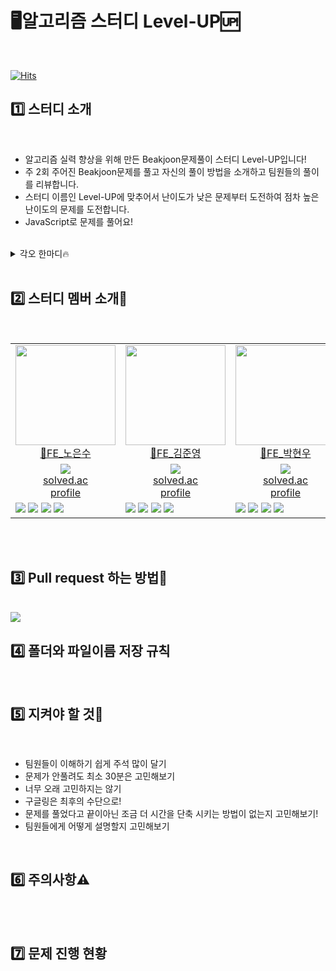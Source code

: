  # 🖥️알고리즘 스터디 Level-UP🆙
 
 <br/>
 
 [![Hits](https://hits.seeyoufarm.com/api/count/incr/badge.svg?url=https%3A%2F%2Fgithub.com%2Fwhai2%2FlevelUp&count_bg=%237E00FF&title_bg=%238D63F5&icon=uplabs.svg&icon_color=%23FFF500&title=%EB%B0%A9%EB%AC%B8%EC%9E%90%EC%88%98&edge_flat=false)](https://hits.seeyoufarm.com)

## 1️⃣ 스터디 소개
<br/>

- 알고리즘 실력 향상을 위해 만든 Beakjoon문제풀이 스터디 Level-UP입니다!
- 주 2회 주어진 Beakjoon문제를 풀고 자신의 풀이 방법을 소개하고 팀원들의 풀이를 리뷰합니다.
- 스터디 이름인 Level-UP에 맞추어서 난이도가 낮은 문제부터 도전하여 점차 높은 난이도의 문제를 도전합니다.
- JavaScript로 문제를 풀어요!

<br/>
<details>
  <summary>각오 한마디🔥</summary>

- 노은수 : 
- 김준영 :
- 박현우 :
- 안연아 :
- 류광현 :

</details>

<br/>

## 2️⃣ 스터디 멤버 소개👀
<br/>

<table>
  <tr>
    <td height="160px" align="center"><a href="https://github.com/whai2"><img src="https://avatars.githubusercontent.com/u/98308702?v=4" width="160px"/><br/>👊FE_노은수</a></td> 
    <td height="160px" align="center"><a href="https://github.com/yohan11"><img src="https://avatars.githubusercontent.com/u/40304565?v=4" width="160px"/><br/>👊FE_김준영</a></td> 
    <td height="160px" align="center"><a href="https://github.com/juniorcoma"><img src="https://avatars.githubusercontent.com/u/143431179?v=4" width="160px"/><br/>👊FE_박현우</a></td> 
    <td height="160px" align="center"><a href="https://github.com/yeona813"><img src="https://avatars.githubusercontent.com/u/129318957?v=4" width="160px"/><br/>👊FE_안연아</a></td> 
    <td height="160px" align="center"><a href="https://github.com/RyuGwangHyeon"><img src="https://avatars.githubusercontent.com/u/155417957?v=4" width="160px"/><br/>👊FE_류광현</a></td> 
  </tr>
  <tr>
    <td align="center"><a href="https://solved.ac/"><img src="http://mazassumnida.wtf/api/mini/generate_badge?boj="/><br/>solved.ac<br/>profile</a></td>
    <td align="center"><a href="https://solved.ac/"><img src="http://mazassumnida.wtf/api/mini/generate_badge?boj="/><br/>solved.ac<br/>profile</a></td>
    <td align="center"><a href="https://solved.ac/pq1000"><img src="http://mazassumnida.wtf/api/mini/generate_badge?boj=pq1000"/><br/>solved.ac<br/>profile</a></td>
    <td align="center"><a href="https://solved.ac/"><img src="http://mazassumnida.wtf/api/mini/generate_badge?boj="/><br/>solved.ac<br/>profile</a></td>
    <td align="center"><a href="https://solved.ac/"><img src="http://mazassumnida.wtf/api/mini/generate_badge?boj="/><br/>solved.ac<br/>profile</a></td>
  </tr>
  <tr>
    <td width="180px"align="left">
      <img src="https://img.shields.io/badge/html5-050505?style=flat&logo=html5&logoColor=E34F26"/>
      <img src="https://img.shields.io/badge/css3-050505?style=flat&logo=css3&logoColor=1572B6"/>
      <img src="https://img.shields.io/badge/javascript-050505?style=flat&logo=javascript&logoColor=F7DF1E"/>
      <img src="https://img.shields.io/badge/react-050505?style=flat&logo=react&logoColor=61DAFB"/>
    </td>
    <td width="180px"align="left">
      <img src="https://img.shields.io/badge/html5-050505?style=flat&logo=html5&logoColor=E34F26"/>
      <img src="https://img.shields.io/badge/css3-050505?style=flat&logo=css3&logoColor=1572B6"/>
      <img src="https://img.shields.io/badge/javascript-050505?style=flat&logo=javascript&logoColor=F7DF1E"/>
      <img src="https://img.shields.io/badge/react-050505?style=flat&logo=react&logoColor=61DAFB"/>
    </td>
    <td width="180px"align="left">
      <img src="https://img.shields.io/badge/html5-050505?style=flat&logo=html5&logoColor=E34F26"/>
      <img src="https://img.shields.io/badge/css3-050505?style=flat&logo=css3&logoColor=1572B6"/>
      <img src="https://img.shields.io/badge/javascript-050505?style=flat&logo=javascript&logoColor=F7DF1E"/>
      <img src="https://img.shields.io/badge/react-050505?style=flat&logo=react&logoColor=61DAFB"/>
    </td>
    <td width="180px"align="left">
      <img src="https://img.shields.io/badge/html5-050505?style=flat&logo=html5&logoColor=E34F26"/>
      <img src="https://img.shields.io/badge/css3-050505?style=flat&logo=css3&logoColor=1572B6"/>
      <img src="https://img.shields.io/badge/javascript-050505?style=flat&logo=javascript&logoColor=F7DF1E"/>
      <img src="https://img.shields.io/badge/react-050505?style=flat&logo=react&logoColor=61DAFB"/>
    </td>
    <td width="180px"align="left">
      <img src="https://img.shields.io/badge/html5-050505?style=flat&logo=html5&logoColor=E34F26"/>
      <img src="https://img.shields.io/badge/css3-050505?style=flat&logo=css3&logoColor=1572B6"/>
      <img src="https://img.shields.io/badge/javascript-050505?style=flat&logo=javascript&logoColor=F7DF1E"/>
      <img src="https://img.shields.io/badge/react-050505?style=flat&logo=react&logoColor=61DAFB"/>
    </td>
   
  </tr>
</table>
<br/>



<br/>

## 3️⃣ Pull request 하는 방법📖
<br/>

<img src="https://cdn.discordapp.com/attachments/1202183308889559080/1207156119089319956/2024-02-14_11.46.51.png?ex=65de9ebe&is=65cc29be&hm=ac77d0b8274e06cafbb6ff8da2e4d4dcb04b617e2f39a5a3e4f41e412646a885&"/>

<br/>

## 4️⃣ 폴더와 파일이름 저장 규칙

<br/>

## 5️⃣ 지켜야 할 것🤙
<br/>

- 팀원들이 이해하기 쉽게 주석 많이 달기
- 문제가 안풀려도 최소 30분은 고민해보기
- 너무 오래 고민하지는 않기
- 구글링은 최후의 수단으로!
- 문제를 풀었다고 끝이아닌 조금 더 시간을 단축 시키는 방법이 없는지 고민해보기!
- 팀원들에게 어떻게 설명할지 고민해보기

<br/>

## 6️⃣ 주의사항⚠️
<br/>

<br/>

## 7️⃣  문제 진행 현황
